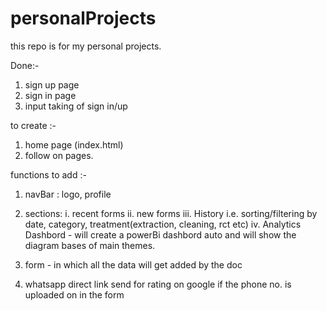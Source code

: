 # personalProjects
this repo is for my personal projects.


Done:-
1. sign up page 
2. sign in page 
3. input taking of sign in/up

to create :-
1. home page (index.html)
2. follow on pages.



functions to add :-
1. navBar : logo, profile

2. sections:
    i. recent forms
    ii. new forms
    iii. History i.e. sorting/filtering by date, category, treatment(extraction, cleaning, rct etc)
    iv. Analytics Dashbord - will create a powerBi dashbord auto and will show the diagram bases of main themes.

3. form - in which all the data will get added by the doc
4. whatsapp direct link send for rating on google if the phone no. is uploaded on in the form
   



